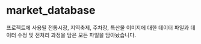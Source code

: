  # market_database
 프로젝트에 사용될 전통시장, 지역축제, 주차장, 특산물 이미지에 대한 데이터 파일과 데이터 수정 및 전처리 과정을 담은 모든 파일을 담아놨습니다.
